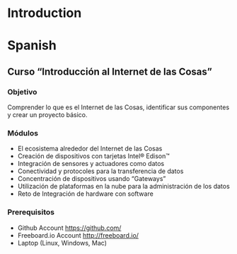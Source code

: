 # Introduction


# Spanish

## Curso “Introducción al Internet de las Cosas”

### Objetivo

Comprender lo que es el Internet de las Cosas, identificar sus componentes y crear un proyecto básico.

### Módulos

- El ecosistema alrededor del Internet de las Cosas
- Creación de dispositivos con tarjetas Intel® Edison™
- Integración de sensores y actuadores como datos
- Conectividad y protocoles para la transferencia de datos
- Concentración de dispositivos usando “Gateways”
- Utilización de plataformas en la nube para la administración de los datos
- Reto de Integración de hardware con software

### Prerequisitos

- Github Account https://github.com/
- Freeboard.io Account http://freeboard.io/
- Laptop (Linux, Windows, Mac)
